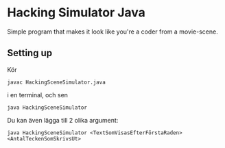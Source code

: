 # Hacking Simulator Java
 Simple program that makes it look like you're a coder from a movie-scene.

## Setting up
Kör

`javac HackingSceneSimulator.java`

i en terminal, och sen

`java HackingSceneSimulator`

Du kan även lägga till 2 olika argument:

`java HackingSceneSimulator <TextSomVisasEfterFörstaRaden> <AntalTeckenSomSkrivsUt>`
